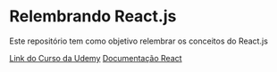 # Relembrando React.js

Este repositório tem como objetivo relembrar os conceitos do React.js

[Link do Curso da Udemy](https://www.udemy.com/course/curso-reactjs/)
[Documentação React](https://react.dev/)